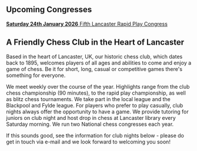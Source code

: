 ## Upcoming Congresses

[**Saturday 24th January 2026** Fifth Lancaster Rapid Play Congress](/congress/20260124.html)


## A Friendly Chess Club in the Heart of Lancaster

Based in the heart of Lancaster, UK, our historic chess club, which dates back to 1895, welcomes players of all ages and abilities to come and enjoy a game of chess. Be it for short, long, casual or competitive games there's something for everyone.

We meet weekly over the course of the year. Highlights range from the club chess championship (90 minutes), to the rapid play championship, as well as  blitz chess tournaments. We take part in the local league and the Blackpool and Fylde league. For players who prefer to play casually, club nights always offer the opportunity to have a game. We provide tutoring for juniors on club night and host drop in chess at Lancaster library every Saturday morning. We run two National chess congresses each year.

If this sounds good, see the information for club nights below - please do get in touch via e-mail and we look forward to welcoming you soon!
